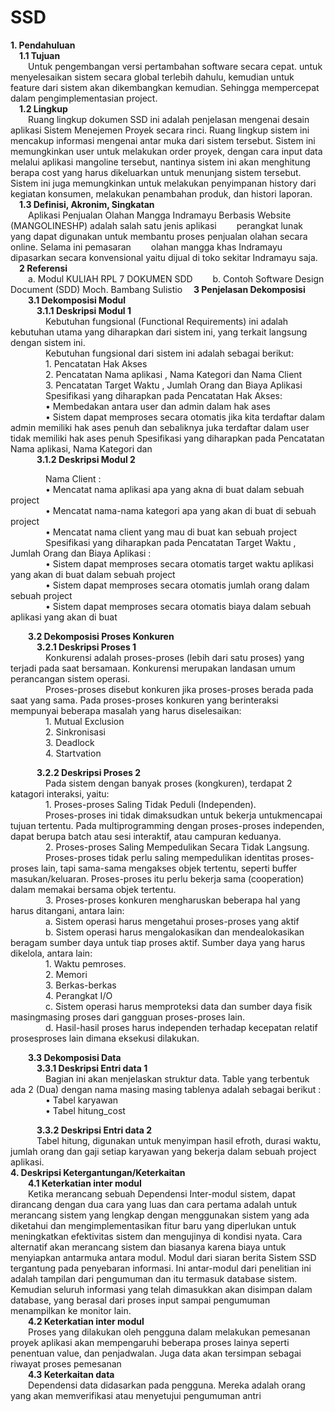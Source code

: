 <h1>SSD</h1>
<b>1. Pendahuluan</b><br>
&emsp;<b>1.1 Tujuan</b><br>
&emsp;&emsp;Untuk pengembangan versi pertambahan software secara cepat. untuk menyelesaikan sistem secara global terlebih dahulu, kemudian untuk feature dari sistem akan dikembangkan kemudian. Sehingga mempercepat dalam pengimplementasian project. <br>
&emsp;<b>1.2 Lingkup</b><br>
&emsp;&emsp;Ruang lingkup dokumen SSD ini adalah penjelasan mengenai desain aplikasi Sistem Menejemen Proyek secara rinci. Ruang lingkup sistem ini mencakup informasi mengenai antar muka dari sistem tersebut. Sistem 
ini memungkinkan user untuk melakukan order proyek, dengan cara input data melalui aplikasi mangoline tersebut, nantinya sistem ini akan menghitung berapa cost yang harus dikeluarkan untuk menunjang sistem tersebut. Sistem ini juga memungkinkan untuk melakukan penyimpanan history dari kegiatan konsumen, melakukan penambahan produk, dan histori laporan.<br>
&emsp;<b>1.3 Definisi, Akronim, Singkatan</b><br>
&emsp;&emsp;Aplikasi Penjualan Olahan Mangga Indramayu Berbasis Website (MANGOLINESHP) adalah salah satu jenis aplikasi 
&emsp;&emsp;perangkat lunak yang dapat digunakan untuk membantu proses penjualan olahan secara online. Selama ini pemasaran 
&emsp;&emsp;olahan mangga khas Indramayu dipasarkan secara konvensional yaitu dijual di toko sekitar Indramayu saja.<br>
&emsp;<b>2 Referensi</b><br>
&emsp;&emsp;a.	Modul KULIAH RPL 7 DOKUMEN SDD 
&emsp;&emsp;b.	Contoh Software Design Document (SDD) Moch. Bambang Sulistio 
&emsp;<b>3 Penjelasan Dekomposisi </b><br>
&emsp;&emsp;<b>3.1 Dekomposisi Modul</b><br>
&emsp;&emsp;&emsp;<b>3.1.1 Deskripsi Modul 1</b><br>
&emsp;&emsp;&emsp;&emsp;Kebutuhan fungsional (Functional Requirements) ini adalah kebutuhan utama yang diharapkan dari sistem ini, yang terkait langsung dengan sistem ini. <br>
&emsp;&emsp;&emsp;&emsp;Kebutuhan fungsional dari sistem ini adalah sebagai berikut:<br>
&emsp;&emsp;&emsp;&emsp;1.	Pencatatan Hak Akses <br>
&emsp;&emsp;&emsp;&emsp;2.	Pencatatan Nama aplikasi , Nama Kategori dan Nama Client <br>
&emsp;&emsp;&emsp;&emsp;3. Pencatatan Target Waktu , Jumlah Orang dan Biaya Aplikasi <br>
&emsp;&emsp;&emsp;&emsp;Spesifikasi yang diharapkan pada Pencatatan Hak Akses: <br>
&emsp;&emsp;&emsp;&emsp;•	Membedakan antara user dan admin dalam hak ases <br>
&emsp;&emsp;&emsp;&emsp;•	Sistem dapat memproses secara otomatis jika kita terdaftar dalam admin memiliki hak ases penuh dan sebaliknya juka terdaftar dalam user tidak memiliki hak ases penuh 
Spesifikasi yang diharapkan pada Pencatatan Nama aplikasi, Nama Kategori dan <br>
&emsp;&emsp;&emsp;<b>3.1.2 Deskripsi Modul 2</b><br>

&emsp;&emsp;&emsp;&emsp;Nama  Client : <br>
&emsp;&emsp;&emsp;&emsp;•	Mencatat nama aplikasi apa yang akna di buat dalam sebuah project <br>
&emsp;&emsp;&emsp;&emsp;•	Mencatat nama-nama kategori apa yang akan di buat di sebuah project <br>
&emsp;&emsp;&emsp;&emsp;•	Mencatat nama client yang mau di buat kan sebuah project <br>
&emsp;&emsp;&emsp;&emsp;Spesifikasi yang diharapkan pada Pencatatan Target Waktu , Jumlah Orang dan Biaya Aplikasi : <br>
&emsp;&emsp;&emsp;&emsp;•	Sistem dapat memproses secara otomatis target waktu aplikasi yang akan di buat dalam sebuah project  <br>
&emsp;&emsp;&emsp;&emsp;•	Sistem dapat memproses secara otomatis jumlah orang dalam sebuah project  <br>
&emsp;&emsp;&emsp;&emsp;•	Sistem dapat memproses secara otomatis biaya dalam sebuah aplikasi yang akan di buat <br>

&emsp;&emsp;<b>3.2 Dekomposisi Proses Konkuren</b><br>
&emsp;&emsp;&emsp;<b>3.2.1 Deskripsi Proses 1</b><br>
&emsp;&emsp;&emsp;&emsp;Konkurensi adalah proses-proses (lebih dari satu proses) yang terjadi pada saat bersamaan. Konkurensi merupakan landasan umum perancangan sistem operasi. <br>
&emsp;&emsp;&emsp;&emsp;Proses-proses disebut konkuren jika proses-proses berada pada saat yang sama. Pada proses-proses konkuren yang berinteraksi mempunyai beberapa masalah yang harus diselesaikan: <br>
&emsp;&emsp;&emsp;&emsp;1.	Mutual Exclusion <br>
&emsp;&emsp;&emsp;&emsp;2.	Sinkronisasi <br>
&emsp;&emsp;&emsp;&emsp;3.	Deadlock <br>
&emsp;&emsp;&emsp;&emsp;4.	Startvation <br>

&emsp;&emsp;&emsp;<b>3.2.2 Deskripsi Proses 2</b><br>
&emsp;&emsp;&emsp;&emsp;Pada sistem dengan banyak proses (kongkuren), terdapat 2 katagori interaksi, yaitu: <br>
&emsp;&emsp;&emsp;&emsp;1.	Proses-proses Saling Tidak Peduli (Independen). <br>
&emsp;&emsp;&emsp;&emsp;Proses-proses ini tidak dimaksudkan untuk bekerja untukmencapai tujuan tertentu. Pada multiprogramming dengan proses-proses independen, dapat berupa batch atau sesi interaktif, atau campuran keduanya. <br>
&emsp;&emsp;&emsp;&emsp;2.	Proses-proses Saling Mempedulikan Secara Tidak Langsung. <br>
&emsp;&emsp;&emsp;&emsp;Proses-proses tidak perlu saling mempedulikan identitas proses-proses lain, tapi sama-sama mengakses objek tertentu, seperti buffer masukan/keluaran. Proses-proses itu perlu bekerja sama (cooperation) dalam memakai bersama objek tertentu.  <br>
&emsp;&emsp;&emsp;&emsp;3.	Proses-proses konkuren mengharuskan beberapa hal yang harus ditangani, antara lain: <br>
&emsp;&emsp;&emsp;&emsp;a.	Sistem operasi harus mengetahui proses-proses yang aktif <br>
&emsp;&emsp;&emsp;&emsp;b.	Sistem operasi harus mengalokasikan dan mendealokasikan beragam sumber daya untuk tiap proses aktif. Sumber daya yang harus dikelola, antara lain: <br>
&emsp;&emsp;&emsp;&emsp;1.	Waktu pemroses. <br>
&emsp;&emsp;&emsp;&emsp;2.	Memori <br>
&emsp;&emsp;&emsp;&emsp;3.	Berkas-berkas <br>
&emsp;&emsp;&emsp;&emsp;4.	Perangkat I/O <br>
&emsp;&emsp;&emsp;&emsp;c.	Sistem operasi harus memproteksi data dan sumber daya fisik masingmasing proses dari gangguan proses-proses lain. <br>
&emsp;&emsp;&emsp;&emsp;d.	Hasil-hasil proses harus independen terhadap kecepatan relatif prosesproses lain dimana eksekusi dilakukan. <br>

&emsp;&emsp;<b>3.3 Dekomposisi Data</b><br>
&emsp;&emsp;&emsp;<b>3.3.1 Deskripsi Entri data 1</b><br>
&emsp;&emsp;&emsp;&emsp;Bagian ini akan menjelaskan struktur data. Table yang terbentuk ada 2 (Dua) dengan nama masing masing tablenya adalah sebagai berikut : <br>
&emsp;&emsp;&emsp;&emsp;•	Tabel karyawan <br>
&emsp;&emsp;&emsp;&emsp;•	Tabel hitung_cost <br>

&emsp;&emsp;&emsp;<b>3.3.2 Deskripsi Entri data 2</b><br>
&emsp;&emsp;&emsp;Tabel hitung, digunakan untuk menyimpan hasil efroth, durasi waktu, jumlah orang dan gaji setiap karyawan yang bekerja dalam sebuah project aplikasi. <br>
<b>4. Deskripsi Ketergantungan/Keterkaitan</b><br>
&emsp;&emsp;<b>4.1 Keterkatian inter modul</b><br>
&emsp;&emsp;Ketika merancang sebuah Dependensi Inter-modul sistem, dapat dirancang dengan dua cara yang luas dan cara pertama adalah untuk merancang sistem yang lengkap dengan menggunakan sistem yang ada diketahui dan mengimplementasikan fitur baru yang diperlukan untuk meningkatkan efektivitas sistem dan mengujinya di kondisi nyata. Cara alternatif akan merancang sistem dan biasanya karena biaya untuk menyiapkan antarmuka antara modul. Modul dari siaran berita Sistem SSD tergantung pada penyebaran informasi. Ini antar-modul dari penelitian ini adalah tampilan dari pengumuman dan itu termasuk database sistem. Kemudian seluruh informasi yang telah dimasukkan akan disimpan dalam database, yang berasal dari proses input sampai pengumuman menampilkan ke monitor lain.<br>
&emsp;&emsp;<b>4.2 Keterkatian inter modul</b><br>
&emsp;&emsp;Proses yang dilakukan oleh pengguna dalam melakukan pemesanan proyek aplikasi akan mempengaruhi beberapa proses lainya seperti penentuan value, dan penjadwalan. Juga data akan tersimpan sebagai riwayat proses pemesanan<br>
&emsp;&emsp;<b>4.3 Keterkaitan data</b><br>
&emsp;&emsp;Dependensi data didasarkan pada pengguna. Mereka adalah orang yang akan memverifikasi atau menyetujui pengumuman antri<br>